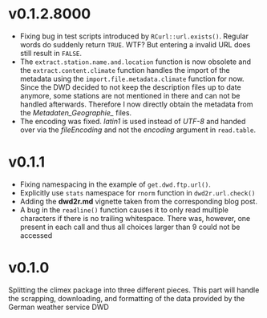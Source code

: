 # v0.1.2.8000
- Fixing bug in test scripts introduced by
  `RCurl::url.exists()`. Regular words do suddenly return `TRUE`. WTF?
  But entering a invalid URL does still result in `FALSE`.
- The `extract.station.name.and.location` function is now obsolete and
  the `extract.content.climate` function handles the import of the
  metadata using the `import.file.metadata.climate` function for now.
  Since the DWD decided to not keep the description files up to date
  anymore, some stations are not mentioned in there and can not be
  handled afterwards. Therefore I now directly obtain the metadata
  from the *Metadaten_Geographie_* files.
- The encoding was fixed. *latin1* is used instead of *UTF-8* and
  handed over via the *fileEncoding* and not the *encoding* argument
  in `read.table`.
# v0.1.1
- Fixing namespacing in the example of `get.dwd.ftp.url()`.
- Explicitly use `stats` namespace for `rnorm` function in
  `dwd2r.url.check()`
- Adding the **dwd2r.md** vignette taken from the corresponding blog
  post.
- A bug in the `readline()` function causes it to only read multiple
  characters if there is no trailing whitespace. There was, however,
  one present in each call and thus all choices larger than 9 could
  not be accessed
# v0.1.0
Splitting the climex package into three different pieces. This part
will handle the scrapping, downloading, and formatting of the data
provided by the German weather service DWD
